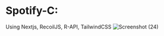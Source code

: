 # Spotify-C:
Using Nextjs, RecoilJS, R-API, TailwindCSS
![Screenshot (24)](https://user-images.githubusercontent.com/112042894/195971470-b0ac71bf-2371-47ad-a0da-b2a84babc3e0.png)
